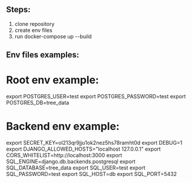 ## Steps:
1. clone repository
2. create env files
3. run docker-compose up --build


## Env files examples:
# Root env example:

export POSTGRES_USER=test
export POSTGRES_PASSWORD=test
export POSTGRES_DB=tree_data

# Backend env example:

export SECRET_KEY=ol213qr9jju1ok2nez5hs78ramht0d
export DEBUG=1
export DJANGO_ALLOWED_HOSTS="localhost 127.0.0.1"
export CORS_WHITELIST=http://localhost:3000
export SQL_ENGINE=django.db.backends.postgresql
export SQL_DATABASE=tree_data
export SQL_USER=test
export SQL_PASSWORD=test
export SQL_HOST=db
export SQL_PORT=5432
